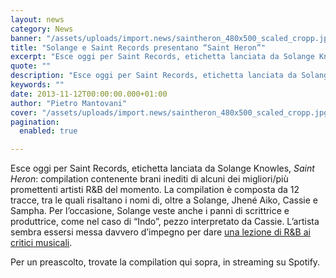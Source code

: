 ```yaml
---
layout: news
category: News
banner: "/assets/uploads/import.news/saintheron_480x500_scaled_cropp.jpg"
title: "Solange e Saint Records presentano “Saint Heron”"
excerpt: "Esce oggi per Saint Records, etichetta lanciata da Solange Knowles, Saint Heron: compilation contenente brani inediti di alcuni dei migliori/più promettenti artisti R&B del momento. La compilation è composta da 12 tracce, tra le quali risaltano i nomi di, oltre a Solange, Jhené Aiko, Cassie e Sampha. Per l’occasione, Solange veste anche i panni di scrittrice e [&hellip"
quote: ""
description: "Esce oggi per Saint Records, etichetta lanciata da Solange Knowles, Saint Heron: compilation contenente brani inediti di alcuni dei migliori/più promettenti artisti R&B del momento. La compilation è composta da 12 tracce, tra le quali risaltano i nomi di, oltre a Solange, Jhené Aiko, Cassie e Sampha. Per l’occasione, Solange veste anche i panni di scrittrice e [&hellip"
keywords: ""
date: 2013-11-12T00:00:00.000+01:00
author: "Pietro Mantovani"
cover: "/assets/uploads/import.news/saintheron_480x500_scaled_cropp.jpg"
pagination:
  enabled: true

---
```


_[](https://hotmc.com/solange-e-saint-records-presentano-saint-heron/saintheron%5F480x500%5Fscaled%5Fcropp/)_

Esce oggi per Saint Records, etichetta lanciata da Solange Knowles, _Saint Heron_: compilation contenente brani inediti di alcuni dei migliori/più promettenti artisti R&B del momento. La compilation è composta da 12 tracce, tra le quali risaltano i nomi di, oltre a Solange, Jhené Aiko, Cassie e Sampha. Per l’occasione, Solange veste anche i panni di scrittrice e produttrice, come nel caso di “Indo”, pezzo interpretato da Cassie. L’artista sembra essersi messa davvero d’impegno per dare [una lezione di R&B ai critici musicali](http://www.complex.com/music/2013/01/solange-knowles-has-something-to-say-about-music-writers "solange vs critici"). 

Per un preascolto, trovate la compilation qui sopra, in streaming su Spotify.